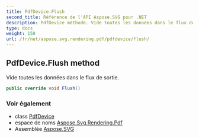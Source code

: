 ```yaml
---
title: PdfDevice.Flush
second_title: Référence de l'API Aspose.SVG pour .NET
description: PdfDevice méthode. Vide toutes les données dans le flux de sortie.
type: docs
weight: 150
url: /fr/net/aspose.svg.rendering.pdf/pdfdevice/flush/
---
```

## PdfDevice.Flush method

Vide toutes les données dans le flux de sortie.

```csharp
public override void Flush()
```

### Voir également

* class [PdfDevice](../)
* espace de noms [Aspose.Svg.Rendering.Pdf](../../pdfdevice/)
* Assemblée [Aspose.SVG](../../../)


